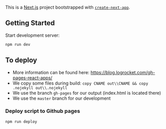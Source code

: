 This is a [Next.js](https://nextjs.org) project bootstrapped with [`create-next-app`](https://nextjs.org/docs/app/api-reference/cli/create-next-app).

## Getting Started
Start development server:

```bash
npm run dev
```

## To deploy
- More information can be found here: https://blog.logrocket.com/gh-pages-react-apps/
- We copy some files during build: `copy CNAME out\\CNAME && copy .nojekyll out\\.nojekyll`
- We use the branch `gh-pages` for our output (index.html is located there)
- We use the `master` branch for our development

### Deploy script to Github pages

```bash
npm run deploy
```